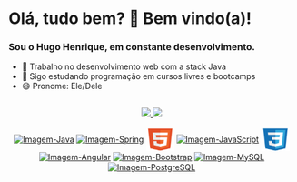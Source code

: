 # Olá, tudo bem? 👋 Bem vindo(a)! 

### Sou o Hugo Henrique, em constante desenvolvimento.

- 🔭 Trabalho no desenvolvimento web com a stack Java
- 🌱 Sigo estudando programação em cursos livres e bootcamps
- 😄 Pronome: Ele/Dele

##

<div align="center">
  <a href="https://github.com/Hugo0307">
  <img height="160em" src="https://github-readme-stats.vercel.app/api?username=Hugo0307&show_icons=true&theme=gruvbox&include_all_commits=true&count_private=true"/>
  <img height="160em" src="https://github-readme-stats.vercel.app/api/top-langs/?username=Hugo0307&layout=compact&langs_count=7&theme=gruvbox"/></a>
</div>

<div style="display: inline_block" align="center"><br>
  <a href="https://www.oracle.com/br/java/">
    <img align="center" title="Java" alt="Imagem-Java" height="40" width="50" src="https://cdn.jsdelivr.net/gh/devicons/devicon/icons/java/java-original.svg"></a>
  <a href="https://spring.io/">
    <img align="center" title="Spring" alt="Imagem-Spring" height="40" width="50" src="https://cdn.jsdelivr.net/gh/devicons/devicon/icons/spring/spring-original.svg"></a>
  <a href="https://developer.mozilla.org/pt-BR/docs/Web/HTML">
    <img align="center" title="HTML5" alt="Imagem-HTML" height="40" width="50" src="https://raw.githubusercontent.com/devicons/devicon/master/icons/html5/html5-original.svg"></a>
  <a href="https://developer.mozilla.org/pt-BR/docs/Web/JavaScript">
    <img align="center" title="JavaScript" alt="Imagem-JavaScript" height="40" width="50" src="https://cdn.jsdelivr.net/gh/devicons/devicon/icons/javascript/javascript-original.svg"></a>
  <a href="https://developer.mozilla.org/pt-BR/docs/Web/CSS">
    <img align="center" title="CSS3" alt="Imagem-CSS" height="40" width="50" src="https://raw.githubusercontent.com/devicons/devicon/master/icons/css3/css3-original.svg">   </a>
  <a href="https://angular.io/">
    <img align="center" title="Angular" alt="Imagem-Angular" height="40" width="50" src="https://cdn.jsdelivr.net/gh/devicons/devicon/icons/angularjs/angularjs-original.svg"></a>
  <a href="https://getbootstrap.com/">
    <img align="center" title="Bootstrap" alt="Imagem-Bootstrap" height="40" width="50" src="https://cdn.jsdelivr.net/gh/devicons/devicon/icons/bootstrap/bootstrap-original.svg"></a>
  <a href="https://www.mysql.com/">
    <img align="center" title="MySQL" alt="Imagem-MySQL" height="40" width="50" src="https://cdn.jsdelivr.net/gh/devicons/devicon/icons/mysql/mysql-original.svg"></a>
  <a href="https://www.postgresql.org/">
    <img align="center" title="PostgreSQL" alt="Imagem-PostgreSQL" height="40" width="50" src="https://cdn.jsdelivr.net/gh/devicons/devicon/icons/postgresql/postgresql-original.svg"></a>
</div>
